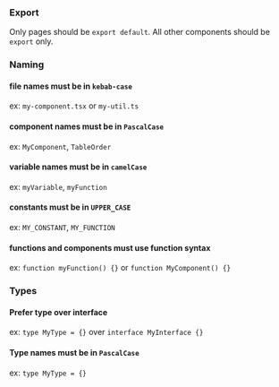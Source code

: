 ### Export

Only pages should be `export default`. All other components should be `export` only.

### Naming

#### file names must be in `kebab-case`

ex: `my-component.tsx` or `my-util.ts`

#### component names must be in `PascalCase`

ex: `MyComponent`, `TableOrder`

#### variable names must be in `camelCase`

ex: `myVariable`, `myFunction`

#### constants must be in `UPPER_CASE`

ex: `MY_CONSTANT`, `MY_FUNCTION`

#### functions and components must use function syntax

ex: `function myFunction() {}` or `function MyComponent() {}`

### Types

#### Prefer type over interface

ex: `type MyType = {}` over `interface MyInterface {}`

#### Type names must be in `PascalCase`

ex: `type MyType = {}`
